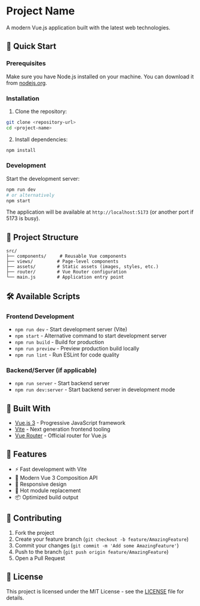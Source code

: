 # Project Name

A modern Vue.js application built with the latest web technologies.

## 🚀 Quick Start

### Prerequisites

Make sure you have Node.js installed on your machine. You can download it from [nodejs.org](https://nodejs.org/).

### Installation

1. Clone the repository:
```bash
git clone <repository-url>
cd <project-name>
```

2. Install dependencies:
```bash
npm install
```

### Development

Start the development server:
```bash
npm run dev
# or alternatively
npm start
```

The application will be available at `http://localhost:5173` (or another port if 5173 is busy).

## 📁 Project Structure

```
src/
├── components/     # Reusable Vue components
├── views/         # Page-level components
├── assets/        # Static assets (images, styles, etc.)
├── router/        # Vue Router configuration
└── main.js        # Application entry point
```

## 🛠️ Available Scripts

### Frontend Development
- `npm run dev` - Start development server (Vite)
- `npm start` - Alternative command to start development server
- `npm run build` - Build for production
- `npm run preview` - Preview production build locally
- `npm run lint` - Run ESLint for code quality

### Backend/Server (if applicable)
- `npm run server` - Start backend server
- `npm run dev:server` - Start backend server in development mode

## 🔧 Built With

- [Vue.js 3](https://vuejs.org/) - Progressive JavaScript framework
- [Vite](https://vitejs.dev/) - Next generation frontend tooling
- [Vue Router](https://router.vuejs.org/) - Official router for Vue.js

## 📝 Features

- ⚡ Fast development with Vite
- 🎨 Modern Vue 3 Composition API
- 📱 Responsive design
- 🔧 Hot module replacement
- 📦 Optimized build output

## 🤝 Contributing

1. Fork the project
2. Create your feature branch (`git checkout -b feature/AmazingFeature`)
3. Commit your changes (`git commit -m 'Add some AmazingFeature'`)
4. Push to the branch (`git push origin feature/AmazingFeature`)
5. Open a Pull Request

## 📄 License

This project is licensed under the MIT License - see the [LICENSE](LICENSE) file for details.